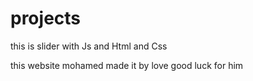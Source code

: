 # projects
this is slider with Js and Html and Css

this website  mohamed made it by love 
good luck for him 
